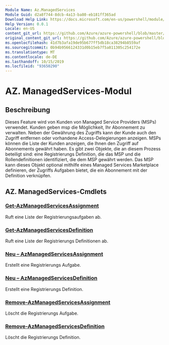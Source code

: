 ```yaml
---
Module Name: Az.ManagedServices
Module Guid: d2a8f744-8dcb-4a13-ba80-eb181ff365ad
Download Help Link: https://docs.microsoft.com/en-us/powershell/module/az.managedservices
Help Version: 0.0.1
Locale: en-US
content_git_url: https://github.com/Azure/azure-powershell/blob/master/src/ManagedServices/ManagedServices/help/Az.ManagedServices.md
original_content_git_url: https://github.com/Azure/azure-powershell/blob/master/src/ManagedServices/ManagedServices/help/Az.ManagedServices.md
ms.openlocfilehash: 41d7b3afa19de95b677ff5db18ca38294b8559af
ms.sourcegitcommit: 0b94b9566124331d0b15eb7f5a811305c254172e
ms.translationtype: MT
ms.contentlocale: de-DE
ms.lasthandoff: 10/15/2019
ms.locfileid: "93650290"
---
```

# AZ. ManagedServices-Modul
## Beschreibung
Dieses Feature wird von Kunden von Managed Service Providers (MSPs) verwendet. Kunden geben msp die Möglichkeit, Ihr Abonnement zu verwalten. Neben der Gewährung des Zugriffs kann der Kunde auch den Zugriff entfernen oder vorhandene Access-Delegierungen anzeigen. MSPs können die Liste der Kunden anzeigen, die Ihnen den Zugriff auf Abonnements gewährt haben. Es gibt zwei Objekte, die an diesem Prozess beteiligt sind: eine Registrierungs Definition, die das MSP und die Rollendefinitionen identifiziert, die dem MSP gewährt werden. Das MSP kann dieses Objekt optional mithilfe eines Managed Services Marketplace definieren, der Zugriffs Aufgaben bietet, die ein Abonnement mit der Definition verknüpfen.

## AZ. ManagedServices-Cmdlets
### [Get-AzManagedServicesAssignment](Get-AzManagedServicesAssignment.md)
Ruft eine Liste der Registrierungsaufgaben ab.

### [Get-AzManagedServicesDefinition](Get-AzManagedServicesDefinition.md)
Ruft eine Liste der Registrierungs Definitionen ab.

### [Neu – AzManagedServicesAssignment](New-AzManagedServicesAssignment.md)
Erstellt eine Registrierungs Aufgabe.

### [Neu – AzManagedServicesDefinition](New-AzManagedServicesDefinition.md)
Erstellt eine Registrierungs Definition.

### [Remove-AzManagedServicesAssignment](Remove-AzManagedServicesAssignment.md)
Löscht die Registrierungs Aufgabe.

### [Remove-AzManagedServicesDefinition](Remove-AzManagedServicesDefinition.md)
Löscht die Registrierungs Definition.

